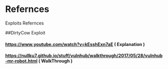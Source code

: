 # Refernces
Exploits Refernces 


##DirtyCow Exploit 
#### https://www.youtube.com/watch?v=kEsshExn7aE ( Explanation ) 
#### https://nullku7.github.io/stuff/vulnhub/walkthrough/2017/05/28/vulnhub-mr-robot.html ( WalkThrough )
